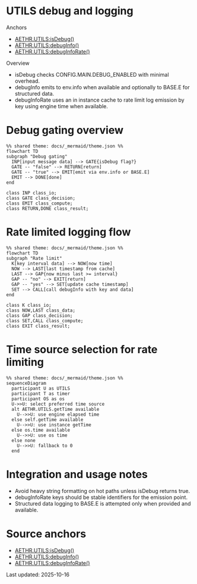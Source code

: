 # UTILS debug and logging

Anchors
- [AETHR.UTILS:isDebug()](https://github.com/Gh0st352/AETHR/blob/main/dev/UTILS.lua#L70)
- [AETHR.UTILS:debugInfo()](https://github.com/Gh0st352/AETHR/blob/main/dev/UTILS.lua#L79)
- [AETHR.UTILS:debugInfoRate()](https://github.com/Gh0st352/AETHR/blob/main/dev/UTILS.lua#L101)

Overview
- isDebug checks CONFIG.MAIN.DEBUG_ENABLED with minimal overhead.
- debugInfo emits to env.info when available and optionally to BASE.E for structured data.
- debugInfoRate uses an in instance cache to rate limit log emission by key using engine time when available.

# Debug gating overview
```mermaid
%% shared theme: docs/_mermaid/theme.json %%
flowchart TD
subgraph "Debug gating"
  INP[input message data] --> GATE{isDebug flag?}
  GATE -- "false" --> RETURN[return]
  GATE -- "true" --> EMIT[emit via env.info or BASE.E]
  EMIT --> DONE[done]
end

class INP class_io;
class GATE class_decision;
class EMIT class_compute;
class RETURN,DONE class_result;
```

# Rate limited logging flow
```mermaid
%% shared theme: docs/_mermaid/theme.json %%
flowchart TD
subgraph "Rate limit"
  K[key interval data] --> NOW[now time]
  NOW --> LAST[last timestamp from cache]
  LAST --> GAP{now minus last >= interval}
  GAP -- "no" --> EXIT[return]
  GAP -- "yes" --> SET[update cache timestamp]
  SET --> CALL[call debugInfo with key and data]
end

class K class_io;
class NOW,LAST class_data;
class GAP class_decision;
class SET,CALL class_compute;
class EXIT class_result;
```

# Time source selection for rate limiting
```mermaid
%% shared theme: docs/_mermaid/theme.json %%
sequenceDiagram
  participant U as UTILS
  participant T as timer
  participant OS as os
  U->>U: select preferred time source
  alt AETHR.UTILS.getTime available
    U-->>U: use engine elapsed time
  else self.getTime available
    U-->>U: use instance getTime
  else os.time available
    U-->>U: use os time
  else none
    U-->>U: fallback to 0
  end
```

# Integration and usage notes
- Avoid heavy string formatting on hot paths unless isDebug returns true.
- debugInfoRate keys should be stable identifiers for the emission point.
- Structured data logging to BASE.E is attempted only when provided and available.

# Source anchors
- [AETHR.UTILS:isDebug()](https://github.com/Gh0st352/AETHR/blob/main/dev/UTILS.lua#L70)
- [AETHR.UTILS:debugInfo()](https://github.com/Gh0st352/AETHR/blob/main/dev/UTILS.lua#L79)
- [AETHR.UTILS:debugInfoRate()](https://github.com/Gh0st352/AETHR/blob/main/dev/UTILS.lua#L101)

Last updated: 2025-10-16